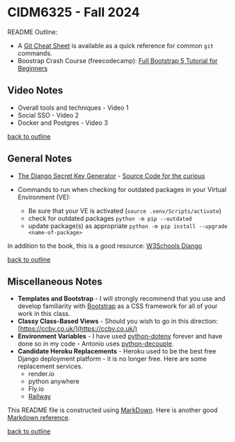 # CIDM6325 - Fall 2024 #
README Outline:

- A [Git Cheat Sheet](https://training.github.com/downloads/github-git-cheat-sheet/) is available as a quick reference for common `git` commands.
- Boostrap Crash Course (freecodecamp): [Full Bootstrap 5 Tutorial for Beginners](https://www.freecodecamp.org/news/full-bootstrap-5-tutorial-for-beginners/)

## Video Notes ##
- Overall tools and techniques - Video 1
- Social SSO - Video 2
- Docker and Postgres - Video 3

[back to outline](#cidm6325---fall-2024)

## General Notes ##
* [The Django Secret Key Generator](https://django-secret-key-generator.netlify.app/) - [Source Code for the curious](https://github.com/RealOrangeOne/django-secret-key-generator)

* Commands to run when checking for outdated packages in your Virtual Environment (VE):
    * Be sure that your VE is activated (`source .venv/Scripts/activate`)
    * check for outdated packages `python -m pip --outdated`
    * update package(s) as appropriate `python -m pip install --upgrade <name-of-package>`

In addition to the book, this is a good resource: [W3Schools Django](https://www.w3schools.com/django/index.php)

[back to outline](#cidm6325---fall-2024)

## Miscellaneous Notes ##
* **Templates and Bootstrap** - I will strongly recommend that you use and develop familiarity with [Bootstrap](https://getbootstrap.com/) as a CSS framework for all of your work in this class.
* **Classy Class-Based Views** - Should you wish to go in this direction: [https://ccbv.co.uk/](https://ccbv.co.uk/)
* **Environment Variables** - I have used [python-dotenv](https://pypi.org/project/python-dotenv/) forever and have done so in my code - Antonio uses [python-decouple](https://pypi.org/project/python-decouple/).
* **Candidate Heroku Replacements** - Heroku used to be the best free Django deployment platform - it is no longer free.  Here are some replacement services.
    * render.io
    * python anywhere
    * Fly.io
    * [Railway](https://railway.app/)

This README file is constructed using [MarkDown](https://www.markdownguide.org/basic-syntax).  Here is another good [Markdown reference](https://commonmark.org/help/).

[back to outline](#cidm6325---fall-2024)

